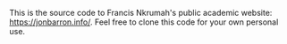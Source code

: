 This is the source code to Francis Nkrumah's public academic website: https://jonbarron.info/. Feel free to clone this code for your own personal use.
